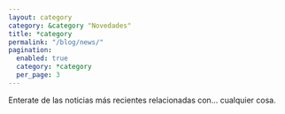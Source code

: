```yaml
---
layout: category
category: &category "Novedades"
title: *category
permalink: "/blog/news/"
pagination:
  enabled: true
  category: *category
  per_page: 3
---
```


Enterate de las noticias más recientes relacionadas con... cualquier cosa.
